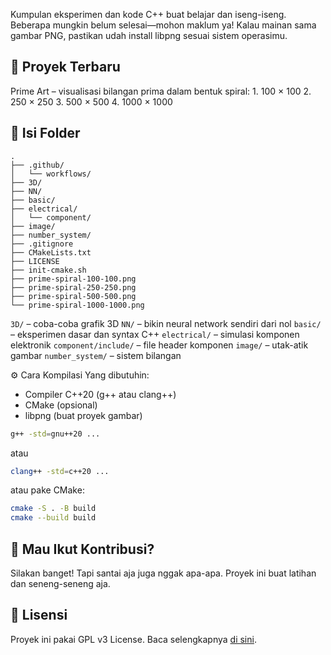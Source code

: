Kumpulan eksperimen dan kode C++ buat belajar dan iseng-iseng. Beberapa mungkin belum selesai—mohon maklum ya! Kalau mainan sama gambar PNG, pastikan udah install libpng sesuai sistem operasimu.

## 🎨 Proyek Terbaru
Prime Art – visualisasi bilangan prima dalam bentuk spiral:
    1. 100 × 100 
    2. 250 × 250 
    3. 500 × 500 
    4. 1000 × 1000 

## 📂 Isi Folder
```
.
├── .github/
│   └── workflows/
├── 3D/
├── NN/
├── basic/
├── electrical/
│   └── component/
├── image/
├── number_system/
├── .gitignore
├── CMakeLists.txt
├── LICENSE
├── init-cmake.sh
├── prime-spiral-100-100.png
├── prime-spiral-250-250.png
├── prime-spiral-500-500.png
└── prime-spiral-1000-1000.png
```

`3D/` – coba-coba grafik 3D
`NN/` – bikin neural network sendiri dari nol
`basic/` – eksperimen dasar dan syntax C++
`electrical/` – simulasi komponen elektronik
`component/include/` – file header komponen
`image/` – utak-atik gambar
`number_system/` – sistem bilangan

⚙️ Cara Kompilasi
Yang dibutuhin:
- Compiler C++20 (g++ atau clang++)
- CMake (opsional)
- libpng (buat proyek gambar)

```bash
g++ -std=gnu++20 ...
```
atau
```bash
clang++ -std=c++20 ...
```
atau pake CMake:
```bash
cmake -S . -B build
cmake --build build
```

## 🤝 Mau Ikut Kontribusi?
Silakan banget! Tapi santai aja juga nggak apa-apa. Proyek ini buat latihan dan seneng-seneng aja.

## 📜 Lisensi
Proyek ini pakai GPL v3 License. Baca selengkapnya [di sini](LICENSE).
